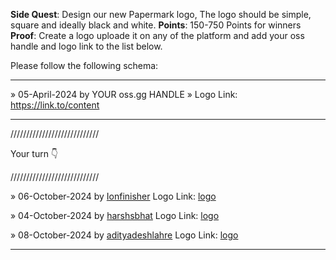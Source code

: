 **Side Quest**: Design our new Papermark logo, The logo should be simple, square and ideally black and white.
**Points**: 150-750 Points for winners
**Proof**: Create a logo uploade it on any of the platform and add your oss handle and logo link to the list below.

Please follow the following schema:

---

» 05-April-2024 by YOUR oss.gg HANDLE » Logo Link: https://link.to/content

---

////////////////////////////

Your turn 👇

////////////////////////////


» 06-October-2024 by [Ionfinisher](https://oss.gg/Ionfinisher) Logo Link: [logo](https://drive.google.com/drive/folders/1-HI4AYMGrruscHXsDnlzmiTq-LtjS3eL?usp=drive_link)

» 04-October-2024 by [harshsbhat](https://oss.gg/harshsbhat) Logo Link: [logo](https://dub.sh/GAsHMmo)

» 08-October-2024 by [adityadeshlahre](https://oss.gg/adityadeshlahre) Logo Link: [logo](https://drive.google.com/drive/folders/13k22xMnX2fhnWK94vas_hO1t-ImqXcHZ?usp=drive_link)

---